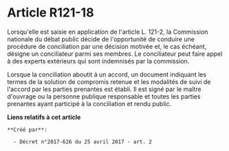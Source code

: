 # Article R121-18

Lorsqu'elle est saisie en application de l'article L. 121-2, la Commission nationale du débat public décide de l'opportunité
de conduire une procédure de conciliation par une décision motivée et, le cas échéant, désigne un conciliateur parmi ses
membres. Le conciliateur peut faire appel à des experts extérieurs qui sont indemnisés par la commission.

Lorsque la conciliation aboutit à un accord, un document indiquant les termes de la solution de compromis retenue et les
modalités de suivi de l'accord par les parties prenantes est établi. Il est signé par le maître d'ouvrage ou la personne
publique responsable et toutes les parties prenantes ayant participé à la conciliation et rendu public.

**Liens relatifs à cet article**

	**Créé par**:

	  - Décret n°2017-626 du 25 avril 2017 - art. 2
